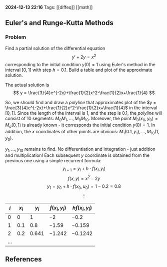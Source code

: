 **2024-12-13 22:16**
Tags: [[diffeq]] [[math]]

## Euler's and Runge-Kutta Methods
### Problem
Find a partial solution of the differential equation 
$$
y \prime +2y = x^2
$$
corresponding to the initial condition $y(0) = 1$ using Euler's method in the interval $[0,1]$ with step $h=0.1$. Build a table and plot of the approximate solution.

The actual solution is 
$$
y = \frac{3}{4}e^{-2x}+\frac{1}{2}x^2-\frac{1}{2}x+\frac{1}{4}
$$

So, we should find and draw a *polyline* that approximates plot of the $y = \frac{3}{4}e^{-2x}+\frac{1}{2}x^2-\frac{1}{2}x+\frac{1}{4}$ in the interval $[0,1]$. Since the length of the interval is $1$, and the step is $0.1$, the *polyline* will consist of $10$ segments: $M_{0}M_{1}, \dots, M_{9}M_{10}$. Moreover, the point $M_{0}(x_{0},y_{0}) = M_{o}(0,1)$ is already known - it corresponds the initial condition $y(0) = 1$. In addition, the $x$ coordinates of other points are obvious: $M_{1}(0.1, y_{1}), \dots, M_{10}(1, y_{0})$.

$y_{1}, \dots, y_{10}$ remains to find. No differentiation and integration - just addition and multiplication! Each subsequent $y$ coordinate is obtained from the previous one using a simple recurrent formula:
$$
y_{i+1}=y_{i}+h\cdot f(x_{i},y_{i})
$$
$$
f(x,y)=x^2-2y
$$
$$
y_{1}=y_{0} + h \cdot f(x_{0}, u_{0}) = 1 - 0.2=0.8
$$
$$
\vdots
$$

| $i$     | $x_{i}$ | $y_{i}$ | $f(x_{i}, y_{i})$ | $hf(x_{i}, y_{i})$ |
| ------- | ------- | ------- | ----------------- | ------------------ |
| $0$     | $0$     | $1$     | $-2$              | $-0.2$             |
| $1$     | $0.1$   | $0.8$   | $-1.59$           | $-0.159$           |
| $2$     | $0.2$   | $0.641$ | $-1.242$          | $-0.1242$          |
| $\dots$ |         |         |                   |                    |

## References